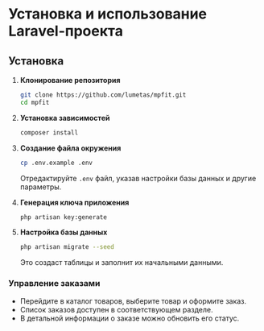 # Установка и использование Laravel-проекта

## Установка

1. **Клонирование репозитория**
   ```sh
   git clone https://github.com/lumetas/mpfit.git
   cd mpfit
   ```

2. **Установка зависимостей**
   ```sh
   composer install
   ```

3. **Создание файла окружения**
   ```sh
   cp .env.example .env
   ```
   Отредактируйте `.env` файл, указав настройки базы данных и другие параметры.

4. **Генерация ключа приложения**
   ```sh
   php artisan key:generate
   ```

5. **Настройка базы данных**
   ```sh
   php artisan migrate --seed
   ```
   Это создаст таблицы и заполнит их начальными данными.

### Управление заказами
- Перейдите в каталог товаров, выберите товар и оформите заказ.
- Список заказов доступен в соответствующем разделе.
- В детальной информации о заказе можно обновить его статус.